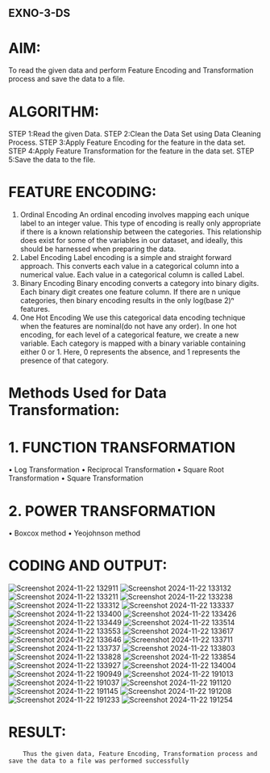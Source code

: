 ## EXNO-3-DS

# AIM:
To read the given data and perform Feature Encoding and Transformation process and save the data to a file.

# ALGORITHM:
STEP 1:Read the given Data.
STEP 2:Clean the Data Set using Data Cleaning Process.
STEP 3:Apply Feature Encoding for the feature in the data set.
STEP 4:Apply Feature Transformation for the feature in the data set.
STEP 5:Save the data to the file.

# FEATURE ENCODING:
1. Ordinal Encoding
An ordinal encoding involves mapping each unique label to an integer value. This type of encoding is really only appropriate if there is a known relationship between the categories. This relationship does exist for some of the variables in our dataset, and ideally, this should be harnessed when preparing the data.
2. Label Encoding
Label encoding is a simple and straight forward approach. This converts each value in a categorical column into a numerical value. Each value in a categorical column is called Label.
3. Binary Encoding
Binary encoding converts a category into binary digits. Each binary digit creates one feature column. If there are n unique categories, then binary encoding results in the only log(base 2)ⁿ features.
4. One Hot Encoding
We use this categorical data encoding technique when the features are nominal(do not have any order). In one hot encoding, for each level of a categorical feature, we create a new variable. Each category is mapped with a binary variable containing either 0 or 1. Here, 0 represents the absence, and 1 represents the presence of that category.

# Methods Used for Data Transformation:
  # 1. FUNCTION TRANSFORMATION
• Log Transformation
• Reciprocal Transformation
• Square Root Transformation
• Square Transformation
  # 2. POWER TRANSFORMATION
• Boxcox method
• Yeojohnson method

# CODING AND OUTPUT:
![Screenshot 2024-11-22 132911](https://github.com/user-attachments/assets/2efabc31-b156-4354-9dc2-e484ce5f46a3)
 ![Screenshot 2024-11-22 133132](https://github.com/user-attachments/assets/89543f8e-3204-4e50-8a4e-f425bf36fd43)
 ![Screenshot 2024-11-22 133211](https://github.com/user-attachments/assets/0a3ff36f-3e5f-49e7-be5a-b4cc22168073)
 ![Screenshot 2024-11-22 133238](https://github.com/user-attachments/assets/8137e264-047c-46d6-8980-7c56f672c113)
 ![Screenshot 2024-11-22 133312](https://github.com/user-attachments/assets/c3bf5028-2290-42d2-addb-93d02a9f20b7)
![Screenshot 2024-11-22 133337](https://github.com/user-attachments/assets/c6477664-5ca9-4eab-b45a-9060010a90d5)
![Screenshot 2024-11-22 133400](https://github.com/user-attachments/assets/7599809e-032a-4384-b96f-a05a53fe74d0)
![Screenshot 2024-11-22 133426](https://github.com/user-attachments/assets/68de2997-5c06-4274-a466-f2f9ad6d1189)
![Screenshot 2024-11-22 133449](https://github.com/user-attachments/assets/cc006bf8-3b28-4706-b8d1-a077427e1993)
![Screenshot 2024-11-22 133514](https://github.com/user-attachments/assets/5a77b574-6096-453f-8114-a0129aa4698b)
![Screenshot 2024-11-22 133553](https://github.com/user-attachments/assets/4e50f45e-b096-4ecd-bf37-35b18da9d2e1)
![Screenshot 2024-11-22 133617](https://github.com/user-attachments/assets/b4d93c6f-9614-4c76-b5ef-a9ac28f0d526)
![Screenshot 2024-11-22 133646](https://github.com/user-attachments/assets/5c401355-0fa8-4119-a0d7-df6f6814332c)
![Screenshot 2024-11-22 133711](https://github.com/user-attachments/assets/8874ca9f-6079-4e59-95ef-d661df548db2)
![Screenshot 2024-11-22 133737](https://github.com/user-attachments/assets/d077ffa1-0967-4f27-82e2-f6d8c73a878c)
![Screenshot 2024-11-22 133803](https://github.com/user-attachments/assets/c2a41002-8d77-48fc-bb73-9c079a94eacc)
![Screenshot 2024-11-22 133828](https://github.com/user-attachments/assets/88886e3c-af59-499c-a671-67c57d6c1b09)
![Screenshot 2024-11-22 133854](https://github.com/user-attachments/assets/668eb743-f708-49f5-8033-7ea78e52413e)
![Screenshot 2024-11-22 133927](https://github.com/user-attachments/assets/19062d41-89cc-44b7-88cb-5e5a2c0beaca)
![Screenshot 2024-11-22 134004](https://github.com/user-attachments/assets/36b21c16-94ba-42e2-ba72-211cf8c43ee3)
![Screenshot 2024-11-22 190949](https://github.com/user-attachments/assets/dc81a6a2-d176-4c4f-a783-8f51869400b4)
![Screenshot 2024-11-22 191013](https://github.com/user-attachments/assets/667dd388-39bf-4f7b-9f7d-eaa149e434bc)
![Screenshot 2024-11-22 191037](https://github.com/user-attachments/assets/ac7587aa-af8b-48b3-918b-e5b41a204c65)
![Screenshot 2024-11-22 191120](https://github.com/user-attachments/assets/cb215770-1adb-4ecd-b08e-fd89a3907c4c)
![Screenshot 2024-11-22 191145](https://github.com/user-attachments/assets/2e1f08fd-4d37-4f17-8094-e4812594afd2)
![Screenshot 2024-11-22 191208](https://github.com/user-attachments/assets/c41347a8-ccb8-4a3a-b12e-1c2be81f8e06)
![Screenshot 2024-11-22 191233](https://github.com/user-attachments/assets/e0a3ecfe-3da6-4f42-9c06-5e48ee42f2b6)
![Screenshot 2024-11-22 191254](https://github.com/user-attachments/assets/0f90d085-1ff7-48e9-8998-cf2ff7059d62)


















# RESULT:
        Thus the given data, Feature Encoding, Transformation process and save the data to a file was performed successfully

       
